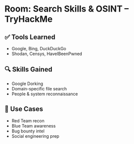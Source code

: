 # Room: Search Skills & OSINT – TryHackMe

## ✅ Tools Learned
- Google, Bing, DuckDuckGo
- Shodan, Censys, HaveIBeenPwned

## 🔍 Skills Gained
- Google Dorking
- Domain-specific file search
- People & system reconnaissance

## 🧠 Use Cases
- Red Team recon
- Blue Team awareness
- Bug bounty intel
- Social engineering prep
